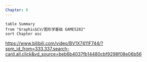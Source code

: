 ```yaml
---
Chapter: 0
---
```


```dataview
table Summary
from "Graphic&CV/图形学基础 GAMES202"
sort Chapter asc
```

https://www.bilibili.com/video/BV1X7411F744/?spm_id_from=333.337.search-card.all.click&vd_source=beb6b4037fb14480cbf9298f08e06b56

